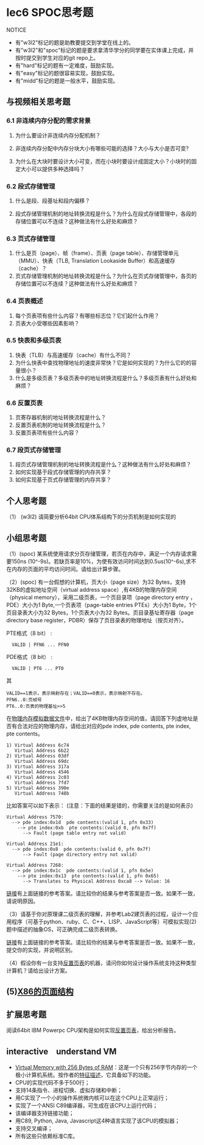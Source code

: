 # lec6 SPOC思考题


NOTICE
- 有"w3l2"标记的题是助教要提交到学堂在线上的。
- 有"w3l2"和"spoc"标记的题是要求拿清华学分的同学要在实体课上完成，并按时提交到学生对应的git repo上。
- 有"hard"标记的题有一定难度，鼓励实现。
- 有"easy"标记的题很容易实现，鼓励实现。
- 有"midd"标记的题是一般水平，鼓励实现。

## 与视频相关思考题

### 6.1	非连续内存分配的需求背景
 1. 为什么要设计非连续内存分配机制？


 1. 非连续内存分配中内存分块大小有哪些可能的选择？大小与大小是否可变?


 1. 为什么在大块时要设计大小可变，而在小块时要设计成固定大小？小块时的固定大小可以提供多种选择吗？

### 6.2	段式存储管理
 1. 什么是段、段基址和段内偏移？


 1. 段式存储管理机制的地址转换流程是什么？为什么在段式存储管理中，各段的存储位置可以不连续？这种做法有什么好处和麻烦？


### 6.3	页式存储管理
 1. 什么是页（page）、帧（frame）、页表（page table）、存储管理单元（MMU）、快表（TLB, Translation Lookaside Buffer）和高速缓存（cache）？
 1. 页式存储管理机制的地址转换流程是什么？为什么在页式存储管理中，各页的存储位置可以不连续？这种做法有什么好处和麻烦？


### 6.4	页表概述
 1. 每个页表项有些什么内容？有哪些标志位？它们起什么作用？
 1. 页表大小受哪些因素影响？


### 6.5	快表和多级页表
 1. 快表（TLB）与高速缓存（cache）有什么不同？
 1. 为什么快表中查找物理地址的速度非常快？它是如何实现的？为什么它的的容量很小？
 1. 什么是多级页表？多级页表中的地址转换流程是什么？多级页表有什么好处和麻烦？


### 6.6	反置页表
 1. 页寄存器机制的地址转换流程是什么？
 1. 反置页表机制的地址转换流程是什么？
 1. 反置页表项有些什么内容？

### 6.7	段页式存储管理
 1. 段页式存储管理机制的地址转换流程是什么？这种做法有什么好处和麻烦？
 1. 如何实现基于段式存储管理的内存共享？
 1. 如何实现基于页式存储管理的内存共享？

## 个人思考题
（1） (w3l2) 请简要分析64bit CPU体系结构下的分页机制是如何实现的



## 小组思考题
（1）(spoc) 某系统使用请求分页存储管理，若页在内存中，满足一个内存请求需要150ns (10^-9s)。若缺页率是10%，为使有效访问时间达到0.5us(10^-6s),求不在内存的页面的平均访问时间。请给出计算步骤。



（2）(spoc) 有一台假想的计算机，页大小（page size）为32 Bytes，支持32KB的虚拟地址空间（virtual address space）,有4KB的物理内存空间（physical memory），采用二级页表，一个页目录项（page directory entry ，PDE）大小为1 Byte,一个页表项（page-table entries
PTEs）大小为1 Byte，1个页目录表大小为32 Bytes，1个页表大小为32 Bytes。页目录基址寄存器（page directory base register，PDBR）保存了页目录表的物理地址（按页对齐）。

PTE格式（8 bit） :
```
  VALID | PFN6 ... PFN0
```
PDE格式（8 bit） :
```
  VALID | PT6 ... PT0
```
其
```
VALID==1表示，表示映射存在；VALID==0表示，表示映射不存在。
PFN6..0:页帧号
PT6..0:页表的物理基址>>5
```
在[物理内存模拟数据文件](./03-2-spoc-testdata.md)中，给出了4KB物理内存空间的值，请回答下列虚地址是否有合法对应的物理内存，请给出对应的pde index, pde contents, pte index, pte contents。
```
1) Virtual Address 6c74
   Virtual Address 6b22
2) Virtual Address 03df
   Virtual Address 69dc
3) Virtual Address 317a
   Virtual Address 4546
4) Virtual Address 2c03
   Virtual Address 7fd7
5) Virtual Address 390e
   Virtual Address 748b
```

比如答案可以如下表示： (注意：下面的结果是错的，你需要关注的是如何表示)
```
Virtual Address 7570:
  --> pde index:0x1d  pde contents:(valid 1, pfn 0x33)
    --> pte index:0xb  pte contents:(valid 0, pfn 0x7f)
      --> Fault (page table entry not valid)

Virtual Address 21e1:
  --> pde index:0x8  pde contents:(valid 0, pfn 0x7f)
      --> Fault (page directory entry not valid)

Virtual Address 7268:
  --> pde index:0x1c  pde contents:(valid 1, pfn 0x5e)
    --> pte index:0x13  pte contents:(valid 1, pfn 0x65)
      --> Translates to Physical Address 0xca8 --> Value: 16
```

[链接](https://piazza.com/class/i5j09fnsl7k5x0?cid=664)有上面链接的参考答案。请比较你的结果与参考答案是否一致。如果不一致，请说明原因。

（3）请基于你对原理课二级页表的理解，并参考Lab2建页表的过程，设计一个应用程序（可基于python、ruby、C、C++、LISP、JavaScript等）可模拟实现(2)题中描述的抽象OS，可正确完成二级页表转换。

[链接](https://piazza.com/class/i5j09fnsl7k5x0?cid=664)有上面链接的参考答案。请比较你的结果与参考答案是否一致。如果不一致，提交你的实现，并说明区别。

（4）假设你有一台支持[反置页表](http://en.wikipedia.org/wiki/Page_table#Inverted_page_table)的机器，请问你如何设计操作系统支持这种类型计算机？请给出设计方案。

 (5)[X86的页面结构](http://os.cs.tsinghua.edu.cn/oscourse/OS2018spring/lecture06)
---

## 扩展思考题

阅读64bit IBM Powerpc CPU架构是如何实现[反置页表](http://en.wikipedia.org/wiki/Page_table#Inverted_page_table)，给出分析报告。


## interactive　understand VM

- [Virtual Memory with 256 Bytes of RAM](http://blog.robertelder.org/virtual-memory-with-256-bytes-of-ram/)：这是一个只有256字节内存的一个极小计算机系统。按作者的[特征描述](https://github.com/RobertElderSoftware/recc#what-can-this-project-do)，它具备如下的功能。
 - CPU的实现代码不多于500行；
 - 支持14条指令、进程切换、虚拟存储和中断；
 - 用C实现了一个小的操作系统微内核可以在这个CPU上正常运行；
 - 实现了一个ANSI C89编译器，可生成在该CPU上运行代码；
 - 该编译器支持链接功能；
 - 用C89, Python, Java, Javascript这4种语言实现了该CPU的模拟器；
 - 支持交叉编译；
 - 所有这些只依赖标准C库。
